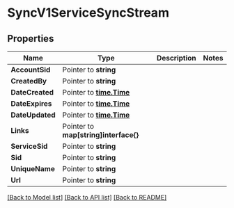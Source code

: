 # SyncV1ServiceSyncStream

## Properties

Name | Type | Description | Notes
------------ | ------------- | ------------- | -------------
**AccountSid** | Pointer to **string** |  |
**CreatedBy** | Pointer to **string** |  |
**DateCreated** | Pointer to [**time.Time**](time.Time.md) |  |
**DateExpires** | Pointer to [**time.Time**](time.Time.md) |  |
**DateUpdated** | Pointer to [**time.Time**](time.Time.md) |  |
**Links** | Pointer to **map[string]interface{}** |  |
**ServiceSid** | Pointer to **string** |  |
**Sid** | Pointer to **string** |  |
**UniqueName** | Pointer to **string** |  |
**Url** | Pointer to **string** |  |

[[Back to Model list]](../README.md#documentation-for-models) [[Back to API list]](../README.md#documentation-for-api-endpoints) [[Back to README]](../README.md)


